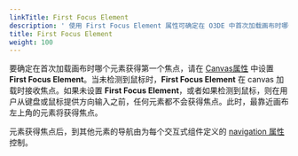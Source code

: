 ```yaml
---
linkTitle: First Focus Element
description: ' 使用 First Focus Element 属性可确定在 O3DE 中首次加载画布时哪个元素获得第一个焦点。 '
title: First Focus Element
weight: 100
---
```


要确定在首次加载画布时哪个元素获得第一个焦点，请在 [Canvas属性](/docs/user-guide/interactivity/user-interface/canvases/canvas-properties) 中设置 **First Focus Element**。当未检测到鼠标时，**First Focus Element** 在 canvas 加载时接收焦点。如果未设置 **First Focus Element**，或者如果检测到鼠标，则在用户从键盘或鼠标提供方向输入之前，任何元素都不会获得焦点。此时，最靠近画布左上角的元素将获得焦点。

元素获得焦点后，到其他元素的导航由为每个交互式组件定义的 [navigation 属性](./) 控制。

